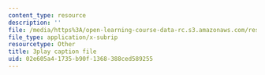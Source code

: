```yaml
---
content_type: resource
description: ''
file: /media/https%3A/open-learning-course-data-rc.s3.amazonaws.com/res-18-005-highlights-of-calculus-spring-2010/02e605a41735b90f1368388ced589255_N4ceWhmXxcs.srt
file_type: application/x-subrip
resourcetype: Other
title: 3play caption file
uid: 02e605a4-1735-b90f-1368-388ced589255
---
```

